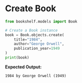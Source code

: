 # Create Book

```python
from bookshelf.models import Book

# Create a Book instance
book = Book.objects.create(
    title="1984",
    author="George Orwell",
    publication_year=1949
)
print(book)
```

**Expected Output:**

```
1984 by George Orwell (1949)
```
